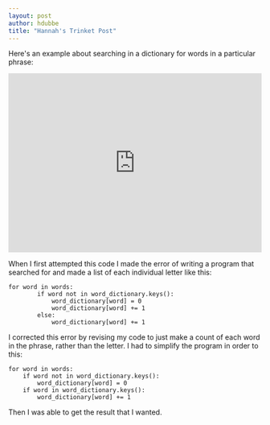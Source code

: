 ```yaml
---
layout: post
author: hdubbe
title: "Hannah's Trinket Post"
---
```


Here's an example about searching in a dictionary for words in a particular phrase:

<iframe src="https://trinket.io/embed/python/b907f52ea6" width="100%" height="356" frameborder="0" marginwidth="0" marginheight="0" allowfullscreen></iframe>

When I first attempted this code I made the error of writing a program that searched for and made a list of each individual letter like this:
```
for word in words:
        if word not in word_dictionary.keys():
            word_dictionary[word] = 0
            word_dictionary[word] += 1
        else:
            word_dictionary[word] += 1
```
I corrected this error by revising my code to just make a count of each word in the phrase, rather than the letter. I had to simplify the program in order to this:

```
for word in words:
    if word not in word_dictionary.keys():
        word_dictionary[word] = 0
    if word in word_dictionary.keys(): 
        word_dictionary[word] += 1
```
Then I was able to get the result that I wanted.

          
